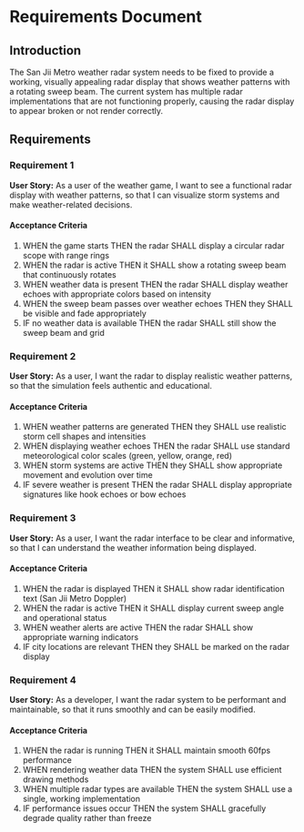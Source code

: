 # Requirements Document

## Introduction

The San Jii Metro weather radar system needs to be fixed to provide a working, visually appealing radar display that shows weather patterns with a rotating sweep beam. The current system has multiple radar implementations that are not functioning properly, causing the radar display to appear broken or not render correctly.

## Requirements

### Requirement 1

**User Story:** As a user of the weather game, I want to see a functional radar display with weather patterns, so that I can visualize storm systems and make weather-related decisions.

#### Acceptance Criteria

1. WHEN the game starts THEN the radar SHALL display a circular radar scope with range rings
2. WHEN the radar is active THEN it SHALL show a rotating sweep beam that continuously rotates
3. WHEN weather data is present THEN the radar SHALL display weather echoes with appropriate colors based on intensity
4. WHEN the sweep beam passes over weather echoes THEN they SHALL be visible and fade appropriately
5. IF no weather data is available THEN the radar SHALL still show the sweep beam and grid

### Requirement 2

**User Story:** As a user, I want the radar to display realistic weather patterns, so that the simulation feels authentic and educational.

#### Acceptance Criteria

1. WHEN weather patterns are generated THEN they SHALL use realistic storm cell shapes and intensities
2. WHEN displaying weather echoes THEN the radar SHALL use standard meteorological color scales (green, yellow, orange, red)
3. WHEN storm systems are active THEN they SHALL show appropriate movement and evolution over time
4. IF severe weather is present THEN the radar SHALL display appropriate signatures like hook echoes or bow echoes

### Requirement 3

**User Story:** As a user, I want the radar interface to be clear and informative, so that I can understand the weather information being displayed.

#### Acceptance Criteria

1. WHEN the radar is displayed THEN it SHALL show radar identification text (San Jii Metro Doppler)
2. WHEN the radar is active THEN it SHALL display current sweep angle and operational status
3. WHEN weather alerts are active THEN the radar SHALL show appropriate warning indicators
4. IF city locations are relevant THEN they SHALL be marked on the radar display

### Requirement 4

**User Story:** As a developer, I want the radar system to be performant and maintainable, so that it runs smoothly and can be easily modified.

#### Acceptance Criteria

1. WHEN the radar is running THEN it SHALL maintain smooth 60fps performance
2. WHEN rendering weather data THEN the system SHALL use efficient drawing methods
3. WHEN multiple radar types are available THEN the system SHALL use a single, working implementation
4. IF performance issues occur THEN the system SHALL gracefully degrade quality rather than freeze